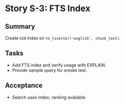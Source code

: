 # Story S-3: FTS Index

## Summary
Create `GIN` index on `to_tsvector('english', chunk_text)`.

## Tasks
- Add FTS index and verify usage with EXPLAIN.
- Provide sample query for smoke test.

## Acceptance
- Search uses index; ranking available.

